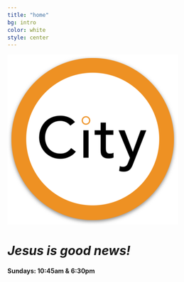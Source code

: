 ```yaml
---
title: "home"
bg: intro
color: white
style: center
---
```


![City Evangelical Church](img/android-chrome-384x384.png)

# _Jesus is **good news!**_

#### Sundays: 10:45am & 6:30pm
